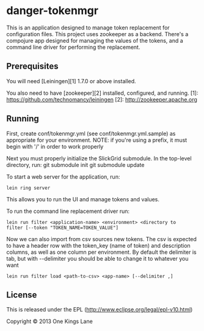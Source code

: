# danger-tokenmgr

This is an application designed to manage token replacement for
configuration files. This project uses zookeeper as a
backend. There's a compojure app designed for managing the values of
the tokens, and a command line driver for performing the replacement.

## Prerequisites

You will need [Leiningen][1] 1.7.0 or above installed.

You also need to have [zookeeper][2] installed, configured, and
running.
[1]: https://github.com/technomancy/leiningen
[2]: http://zookeeper.apache.org

## Running

First, create conf/tokenmgr.yml (see conf/tokenmgr.yml.sample) as
appropriate for your environment. NOTE: if you're using a prefix, it
must begin with '/' in order to work properly

Next you must properly initialize the SlickGrid submodule. In the top-level directory, run:
	git submodule init
	git submodule update

To start a web server for the application, run:

    lein ring server

This allows you to run the UI and manage tokens and values.

To run the command line replacement driver run:

    lein run filter <application-name> <environment> <directory to
    filter [--token "TOKEN_NAME=TOKEN_VALUE"]

Now we can also import from csv sources new tokens. The csv is
expected to have a header row with the token_key (name of token) and
description columns, as well as one column per environment. By default
the delimiter is tab, but with --delimiter you should be able to
change it to whatever you want

    lein run filter load <path-to-csv> <app-name> [--delimiter ,]

## License

This is released under the EPL (http://www.eclipse.org/legal/epl-v10.html)

Copyright © 2013 One Kings Lane
